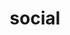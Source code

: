 ---
title: "social"
facebook: "https://facebook.com"
github: "https://github.com"
twitter: "https://twitter.com"
medium: "https://medium.com"
instagram: "https://instagram.com"
---